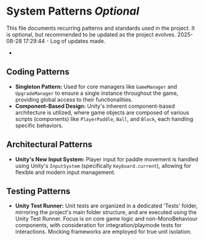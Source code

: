 # System Patterns *Optional*

This file documents recurring patterns and standards used in the project.
It is optional, but recommended to be updated as the project evolves.
2025-08-28 17:29:44 - Log of updates made.

*

## Coding Patterns

*   **Singleton Pattern:** Used for core managers like `GameManager` and `UpgradeManager` to ensure a single instance throughout the game, providing global access to their functionalities.
*   **Component-Based Design:** Unity's inherent component-based architecture is utilized, where game objects are composed of various scripts (components) like `PlayerPaddle`, `Ball`, and `Block`, each handling specific behaviors.

## Architectural Patterns

*   **Unity's New Input System:** Player input for paddle movement is handled using Unity's `InputSystem` (specifically `Keyboard.current`), allowing for flexible and modern input management.

## Testing Patterns

*   **Unity Test Runner:** Unit tests are organized in a dedicated 'Tests' folder, mirroring the project's main folder structure, and are executed using the Unity Test Runner. Focus is on core game logic and non-MonoBehaviour components, with consideration for integration/playmode tests for interactions. Mocking frameworks are employed for true unit isolation.